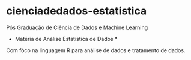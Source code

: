 # cienciadedados-estatistica
Pós Graduação de Ciência de Dados e Machine Learning

* Matéria de Análise Estatística de Dados *

Com fóco na linguagem R para análise de dados e tratamento de dados.
